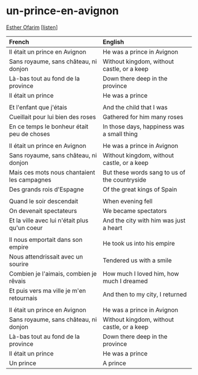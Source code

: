 # un-prince-en-avignon

[Esther Ofarim](http://esther-ofarim.de/avignon.htm) [[listen](https://youtu.be/ryt4BVNSJDE)]

| French                                          | English |
|:-----------------------------------------------|:-------|
|Il était un prince en Avignon                    |He was a prince in Avignon
|Sans royaume, sans château, ni donjon            |Without kingdom, without castle, or a keep
|Là-bas tout au fond de la province               |Down there deep in the province
|Il était un prince                               |He was a prince
|                                                 |
|Et l'enfant que j'étais                          |And the child that I was
|Cueillait pour lui bien des roses                |Gathered for him many roses
|En ce temps le bonheur était peu de choses       |In those days, happiness was a small thing
|                                                 |
|Il était un prince en Avignon                    |He was a prince in Avignon
|Sans royaume, sans château, ni donjon            |Without kingdom, without castle, or a keep
|Mais ces mots nous chantaient les campagnes      |But these words sang to us of the countryside
|Des grands rois d'Espagne                        |Of the great kings of Spain
|                                                 |
|Quand le soir descendait                         |When evening fell
|On devenait spectateurs                          |We became spectators
|Et la ville avec lui n'était plus qu'un coeur    |And the city with him was just a heart
|                                                 |
|Il nous emportait dans son empire                |He took us into his empire
|Nous attendrissait avec un sourire               |Tendered us with a smile
|Combien je l'aimais, combien je rêvais           |How much I loved him, how much I dreamed
|Et puis vers ma ville je m'en retournais         |And then to my city, I returned
|                                                 |
|Il était un prince en Avignon                    |He was a prince in Avignon
|Sans royaume, sans château, ni donjon            |Without kingdom, without castle, or a keep
|Là-bas tout au fond de la province               |Down there deep in the province
|Il était un prince                               |He was a prince
|Un prince                                        |A prince
